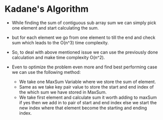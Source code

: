 # Kadane's Algorithm

- While finding the sum of contiguous sub array sum we can simply pick one element and start calculating the sum.

- but for each element we go from one element to till the end and check sum which leads to the O(n^3) time complexity.

- So, to deal with above mentioned issue we can use the previously done calculation and make time complexity O(n^2).

- Even to optimize the problem even more and find best performing case we can use the following method:
  - We take one MaxSum Variable where we store the sum of element.
  - Same as we take key pair value to store the start and end index of the which sum we have stored in MaxSum.
  - We take first element and calculate sum it worth adding to maxSum if yes then we add in to pair of start and end index else we start the new index where that element become the starting and ending index.
